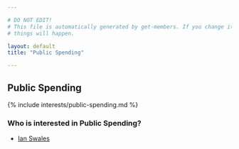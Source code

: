 ```yaml
---

# DO NOT EDIT!
# This file is automatically generated by get-members. If you change it, bad
# things will happen.

layout: default
title: "Public Spending"

---
```


## Public Spending

{% include interests/public-spending.md %}

### Who is interested in Public Spending?


* [Ian Swales](/members/ian-swales.html)
